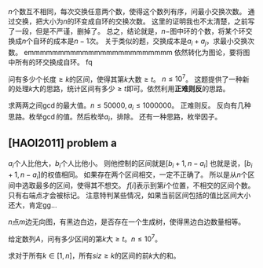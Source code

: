 $n$个数互不相同，每次交换任意两个数，使得这个数列有序，问最小交换次数。
通过交换，把大小为$n$的环变成自环的交换次数。
这里的证明我也不太清楚，之前写了一段，但是不严谨，删掉了。
总之，结论就是，$n -$图中环的个数，将某个环交换成$n$个自环的成本是$n - 1$次。
关于类似的题，交换成本是$a_i + a_j$，求最小交换次数。
$\text{emmmmmmmmmmmmmmmmmmmmmmmm}$
依然转化为图论，要将图中所有的环交换成自环。
fq

问有多少个长度$\ge k$的区间，使得其第$k$大数$\ge t$。
$n \le 10^7$。
这题提供了一种新的处理$k$大的思路，统计区间有多少$\ge t$即可。依然利用**正难则反**的思路。

求两两之间$\gcd$的最大值。$n \le 50000, a_i \le 1000000$。
正难则反。
反向有几种思路。枚举$\gcd$的值。然后枚举$a_i$，排除。
还有一种思路，枚举因子。

## $\text{[HAOI2011] problem a}$

$a_i$个人比他大，$b_i$个人比他小。
则他控制的区间就是$[b_i + 1, n - a_i]$
也就是说，$[b_i + 1, n - a_i]$的权值相同。
如果存在两个区间相交，一定不正确了。
所以是从$n$个区间中选取最多的区间，使得其不想交。
$f[i]$表示到第$i$个位置，不相交的区间个数。
只有右端点才会被标记。
注意特判某些情况，如果当前区间包括的值比区间大小还大，肯定gg...

$n$点$m$边无向图，有黑边白边，是否存在一个生成树，使得黑边白边数量相等。

给定数列$A$，问有多少区间的第$k$大$\ge t$。$n \le 10^7$。

求对于所有$k \in [1, n]$，所有$siz \ge k$的区间的前$k$大的和。